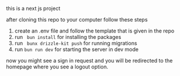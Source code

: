 this is a next js project

after cloning this repo to your computer follow these steps

1. create an .env file and follow the template that is given in the repo
2. run  ``` bun install``` for installing the packages
3. run ``` bunx drizzle-kit push``` for running migrations
4. run ``` bun run dev ``` for starting the server in dev mode


now you might see a sign in request and you will be redirected to the homepage where you see a logout option.
